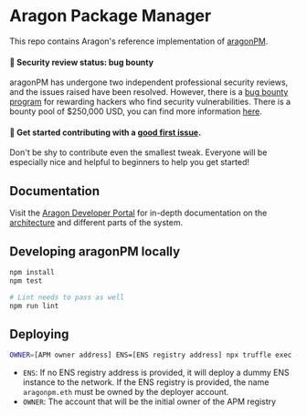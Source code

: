 # Aragon Package Manager

This repo contains Aragon's reference implementation of [aragonPM](https://hack.aragon.org/docs/apm-intro).

#### 🚨 Security review status: bug bounty
aragonPM has undergone two independent professional security reviews, and the issues raised have been resolved. However, there is a [bug bounty program](https://wiki.aragon.org/dev/bug_bounty/) for rewarding hackers who find security vulnerabilities. There is a bounty pool of $250,000 USD, you can find more information [here](https://wiki.aragon.org/dev/bug_bounty/).

#### 👋 Get started contributing with a [good first issue](https://github.com/aragon/apm/issues?q=is%3Aissue+is%3Aopen+label%3A%22good+first+issue%22).
Don't be shy to contribute even the smallest tweak. Everyone will be especially nice and helpful to beginners to help you get started!

## Documentation

Visit the [Aragon Developer Portal](https://hack.aragon.org/docs/apm-intro.html) for in-depth documentation on the [architecture](https://hack.aragon.org/docs/apm-architecture) and different parts of the system.

## Developing aragonPM locally

```sh
npm install
npm test

# Lint needs to pass as well
npm run lint
```

## Deploying

```sh
OWNER=[APM owner address] ENS=[ENS registry address] npx truffle exec --network [network] scripts/deploy-apm.js
```

- `ENS`: If no ENS registry address is provided, it will deploy a dummy ENS instance to the network. If the ENS registry is provided, the name `aragonpm.eth` must be owned by the deployer account.
- `OWNER`: The account that will be the initial owner of the APM registry
